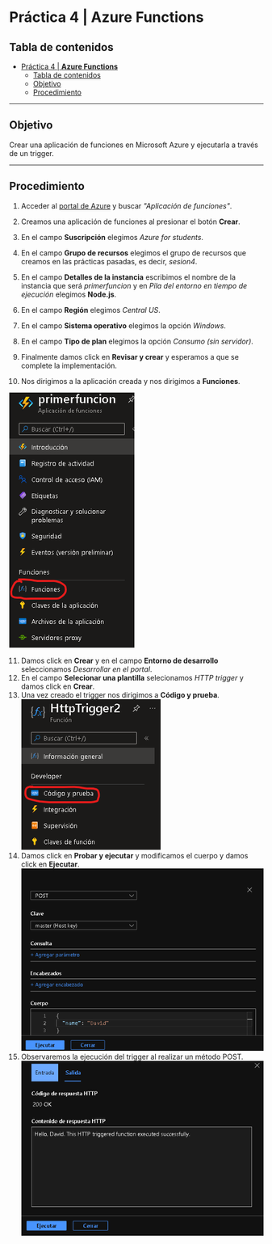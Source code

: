 # Práctica 4 | **Azure Functions**

## Tabla de contenidos
- [Práctica 4 | **Azure Functions**](#práctica-4--azure-functions)
  - [Tabla de contenidos](#tabla-de-contenidos)
  - [Objetivo](#objetivo)
  - [Procedimiento](#procedimiento)

---
## Objetivo
Crear una aplicación de funciones en Microsoft Azure y ejecutarla a través de un trigger.

---
## Procedimiento

1. Acceder al [portal de Azure](portal.azure.com) y buscar _"Aplicación de funciones"_.
   
2. Creamos una aplicación de funciones al presionar el botón **Crear**.

3. En el campo **Suscripción** elegimos _Azure for students_.
4. En el campo **Grupo de recursos** elegimos el grupo de recursos que creamos en las prácticas pasadas, es decir, _sesion4_.

5. En el campo **Detalles de la instancia** escribimos el nombre de la instancia que será _primerfuncion_ y en _Pila del entorno en tiempo de ejecución_ elegimos **Node.js**.

6. En el campo **Región** elegimos _Central US_.

7. En el campo **Sistema operativo** elegimos la opción _Windows_.
8. En el campo **Tipo de plan** elegimos la opción _Consumo (sin servidor)_.

9. Finalmente damos click en **Revisar y crear** y esperamos a que se complete la implementación.

10. Nos dirigimos a la aplicación creada y nos dirigimos a **Funciones**.

![Funciones](imgs/01.png)

11.  Damos click en **Crear** y en el campo **Entorno de desarrollo** seleccionamos _Desarrollar en el portal_. 
12.  En el campo **Selecionar una plantilla** selecionamos _HTTP trigger_ y damos click en **Crear**.
13.  Una vez creado el trigger nos dirigimos a **Código y prueba**.
  ![Código y prueba](imgs/02.png)
14. Damos click en **Probar y ejecutar** y modificamos el cuerpo y damos click en **Ejecutar**.
  ![Probar y ejecutar](imgs/03.png)
15. Observaremos la ejecución del trigger al realizar un método POST.
    ![Ejecución](imgs/04.png)


